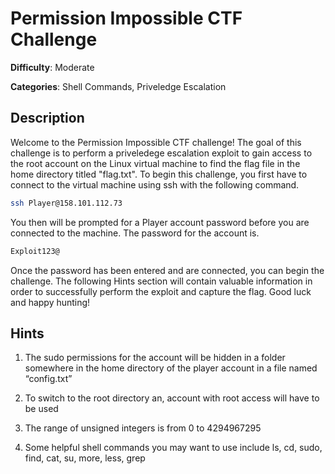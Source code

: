 # Permission Impossible CTF Challenge

**Difficulty**: Moderate

**Categories**: Shell Commands, Priveledge Escalation

## Description
Welcome to the Permission Impossible CTF challenge! The goal of this challenge is to perform a priveledege escalation exploit to gain access to the root account on the Linux virtual machine to find the flag file in the home directory titled "flag.txt". To begin this challenge, you first have to connect to the virtual machine using ssh with the following command.

```bash
ssh Player@158.101.112.73
```

You then will be prompted for a Player account password before you are connected to the machine. The password for the account is.

```bash
Exploit123@
```

Once the password has been entered and are connected, you can begin the challenge. The following Hints section will contain valuable information in order to successfully perform the exploit and capture the flag. Good luck and happy hunting!

## Hints

1. The sudo permissions for the account will be hidden in a folder somewhere in the home directory of the player account in a file named “config.txt”

2. To switch to the root directory an, account with root access will have to be used

3. The range of unsigned integers is from 0 to 4294967295

4. Some helpful shell commands you may want to use include ls, cd, sudo, find, cat, su, more, less, grep
